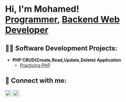<h1>Hi, I'm Mohamed! <br/><a href="https://github.com/joshmadakor1">Programmer</a>, <a href="https://www.linkedin.com/in/joshmadakor/">Backend Web Developer</a></h1>

<h2>👨‍💻 Software Development Projects:</h2>

- <b>PHP CRUD(Create,Read,Update,Delete) Application</b>
  - [Practicing PHP](https://github.com/g-m-dev/PHP-CRUD.git)




<h2> 🤳 Connect with me:</h2>

[<img align="left" alt="JoshMadakor | LinkedIn" width="22px" src="https://cdn.jsdelivr.net/npm/simple-icons@v3/icons/linkedin.svg" />][linkedin]
[<img align="left" alt="JoshMadakor | Instagram" width="22px" src="https://cdn.jsdelivr.net/npm/simple-icons@v3/icons/instagram.svg" />][instagram]

[instagram]: https://www.instagram.com/thenotorious_ahmad/
[linkedin]: https://linkedin.com/in/joshmadakor
